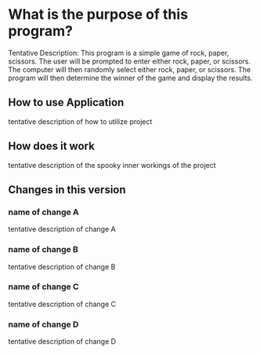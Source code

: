 # What is the purpose of this program?

Tentative Description: This program is a simple game of rock, paper, scissors. The user will be prompted to enter either rock, paper, or scissors. The computer will then randomly select either rock, paper, or scissors. The program will then determine the winner of the game and display the results.

## How to use Application

tentative description of how to utilize project

## How does it work

tentative description of the spooky inner workings of the project

## Changes in this version

### name of change A

tentative description of change A

### name of change B

tentative description of change B

### name of change C

tentative description of change C

### name of change D

tentative description of change D

